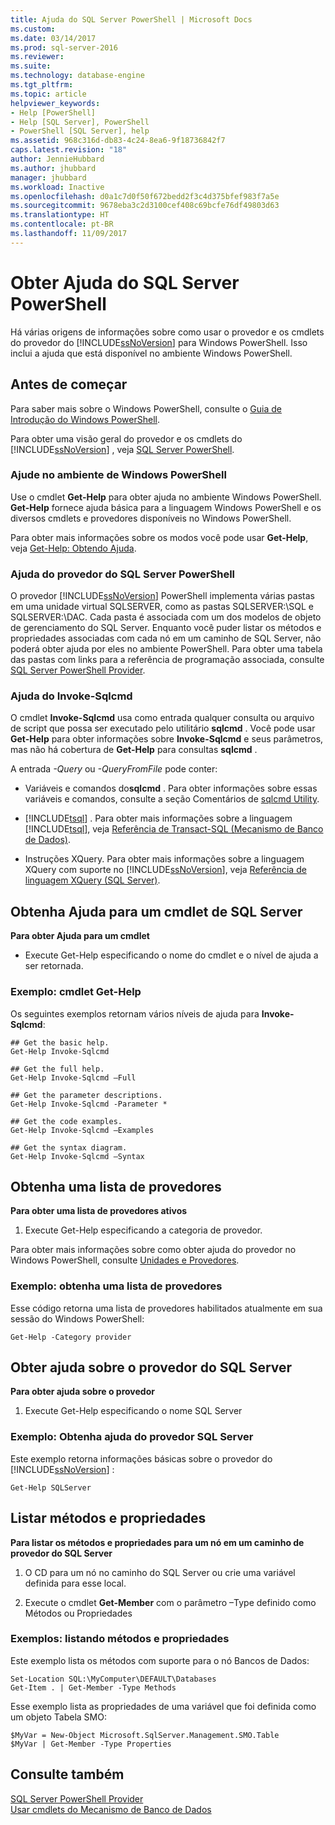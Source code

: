 ```yaml
---
title: Ajuda do SQL Server PowerShell | Microsoft Docs
ms.custom: 
ms.date: 03/14/2017
ms.prod: sql-server-2016
ms.reviewer: 
ms.suite: 
ms.technology: database-engine
ms.tgt_pltfrm: 
ms.topic: article
helpviewer_keywords:
- Help [PowerShell]
- Help [SQL Server], PowerShell
- PowerShell [SQL Server], help
ms.assetid: 968c316d-db83-4c24-8ea6-9f18736842f7
caps.latest.revision: "18"
author: JennieHubbard
ms.author: jhubbard
manager: jhubbard
ms.workload: Inactive
ms.openlocfilehash: d0a1c7d0f50f672bedd2f3c4d375bfef983f7a5e
ms.sourcegitcommit: 9678eba3c2d3100cef408c69bcfe76df49803d63
ms.translationtype: HT
ms.contentlocale: pt-BR
ms.lasthandoff: 11/09/2017
---
```

# <a name="get-help-sql-server-powershell"></a>Obter Ajuda do SQL Server PowerShell
  Há várias origens de informações sobre como usar o provedor e os cmdlets do provedor do [!INCLUDE[ssNoVersion](../../includes/ssnoversion-md.md)] para Windows PowerShell. Isso inclui a ajuda que está disponível no ambiente Windows PowerShell.  
  
## <a name="before-you-begin"></a>Antes de começar  
 Para saber mais sobre o Windows PowerShell, consulte o [Guia de Introdução do Windows PowerShell](http://go.microsoft.com/fwlink/?LinkId=217083).  
  
 Para obter uma visão geral do provedor e os cmdlets do [!INCLUDE[ssNoVersion](../../includes/ssnoversion-md.md)] , veja [SQL Server PowerShell](../../relational-databases/scripting/sql-server-powershell.md).  
  
### <a name="help-in-the-windows-powershell-environment"></a>Ajude no ambiente de Windows PowerShell  
 Use o cmdlet **Get-Help** para obter ajuda no ambiente Windows PowerShell. **Get-Help** fornece ajuda básica para a linguagem Windows PowerShell e os diversos cmdlets e provedores disponíveis no Windows PowerShell.  
  
 Para obter mais informações sobre os modos você pode usar **Get-Help**, veja [Get-Help: Obtendo Ajuda](http://go.microsoft.com/fwlink/?LinkId=102136).  
  
### <a name="sql-server-powershell-provider-help"></a>Ajuda do provedor do SQL Server PowerShell  
 O provedor [!INCLUDE[ssNoVersion](../../includes/ssnoversion-md.md)] PowerShell implementa várias pastas em uma unidade virtual SQLSERVER, como as pastas SQLSERVER:\SQL e SQLSERVER:\DAC. Cada pasta é associada com um dos modelos de objeto de gerenciamento do SQL Server. Enquanto você puder listar os métodos e propriedades associadas com cada nó em um caminho de SQL Server, não poderá obter ajuda por eles no ambiente PowerShell. Para obter uma tabela das pastas com links para a referência de programação associada, consulte [SQL Server PowerShell Provider](../../relational-databases/scripting/sql-server-powershell-provider.md).  
  
### <a name="invoke-sqlcmd-help"></a>Ajuda do Invoke-Sqlcmd  
 O cmdlet **Invoke-Sqlcmd** usa como entrada qualquer consulta ou arquivo de script que possa ser executado pelo utilitário **sqlcmd** . Você pode usar **Get-Help** para obter informações sobre **Invoke-Sqlcmd** e seus parâmetros, mas não há cobertura de **Get-Help** para consultas **sqlcmd** .  
  
 A entrada *-Query* ou *-QueryFromFile* pode conter:  
  
-   Variáveis e comandos do**sqlcmd** . Para obter informações sobre essas variáveis e comandos, consulte a seção Comentários de [sqlcmd Utility](../../tools/sqlcmd-utility.md).  
  
-   [!INCLUDE[tsql](../../includes/tsql-md.md)] . Para obter mais informações sobre a linguagem [!INCLUDE[tsql](../../includes/tsql-md.md)], veja [Referência de Transact-SQL &#40;Mecanismo de Banco de Dados&#41;](../../t-sql/transact-sql-reference-database-engine.md).  
  
-   Instruções XQuery. Para obter mais informações sobre a linguagem XQuery com suporte no [!INCLUDE[ssNoVersion](../../includes/ssnoversion-md.md)], veja [Referência de linguagem XQuery &#40;SQL Server&#41;](../../xquery/xquery-language-reference-sql-server.md).  
  
## <a name="get-help-for-a-sql-server-cmdlet"></a>Obtenha Ajuda para um cmdlet de SQL Server  
 **Para obter Ajuda para um cmdlet**  
  
-   Execute Get-Help especificando o nome do cmdlet e o nível de ajuda a ser retornada.  
  
### <a name="example-cmdlet-get-help"></a>Exemplo: cmdlet Get-Help  
 Os seguintes exemplos retornam vários níveis de ajuda para **Invoke-Sqlcmd**:  
  
```  
## Get the basic help.  
Get-Help Invoke-Sqlcmd  
  
## Get the full help.  
Get-Help Invoke-Sqlcmd –Full  
  
## Get the parameter descriptions.  
Get-Help Invoke-Sqlcmd -Parameter *  
  
## Get the code examples.  
Get-Help Invoke-Sqlcmd –Examples  
  
## Get the syntax diagram.  
Get-Help Invoke-Sqlcmd –Syntax  
```  
  
## <a name="get-a-list-of-providers"></a>Obtenha uma lista de provedores  
 **Para obter uma lista de provedores ativos**  
  
1.  Execute Get-Help especificando a categoria de provedor.  
  
 Para obter mais informações sobre como obter ajuda do provedor no Windows PowerShell, consulte [Unidades e Provedores](http://go.microsoft.com/fwlink/?LinkId=102137).  
  
### <a name="example-get-a-list-of-providers"></a>Exemplo: obtenha uma lista de provedores  
 Esse código retorna uma lista de provedores habilitados atualmente em sua sessão do Windows PowerShell:  
  
```  
Get-Help -Category provider  
```  
  
## <a name="get-help-about-the-sql-server-provider"></a>Obter ajuda sobre o provedor do SQL Server  
 **Para obter ajuda sobre o provedor**  
  
1.  Execute Get-Help especificando o nome SQL Server  
  
### <a name="example-get-sql-server-provider-help"></a>Exemplo: Obtenha ajuda do provedor SQL Server  
 Este exemplo retorna informações básicas sobre o provedor do [!INCLUDE[ssNoVersion](../../includes/ssnoversion-md.md)] :  
  
```  
Get-Help SQLServer  
```  
  
## <a name="list-methods-and-properties"></a>Listar métodos e propriedades  
 **Para listar os métodos e propriedades para um nó em um caminho de provedor do SQL Server**  
  
1.  O CD para um nó no caminho do SQL Server ou crie uma variável definida para esse local.  
  
2.  Execute o cmdlet **Get-Member** com o parâmetro –Type definido como Métodos ou Propriedades  
  
### <a name="examples-listing-methods-and-properties"></a>Exemplos: listando métodos e propriedades  
 Este exemplo lista os métodos com suporte para o nó Bancos de Dados:  
  
```  
Set-Location SQL:\MyComputer\DEFAULT\Databases  
Get-Item . | Get-Member -Type Methods  
```  
  
 Esse exemplo lista as propriedades de uma variável que foi definida como um objeto Tabela SMO:  
  
```  
$MyVar = New-Object Microsoft.SqlServer.Management.SMO.Table  
$MyVar | Get-Member -Type Properties  
```  
  
## <a name="see-also"></a>Consulte também  
 [SQL Server PowerShell Provider](../../relational-databases/scripting/sql-server-powershell-provider.md)   
 [Usar cmdlets do Mecanismo de Banco de Dados](../../relational-databases/scripting/use-the-database-engine-cmdlets.md)  
  
  
